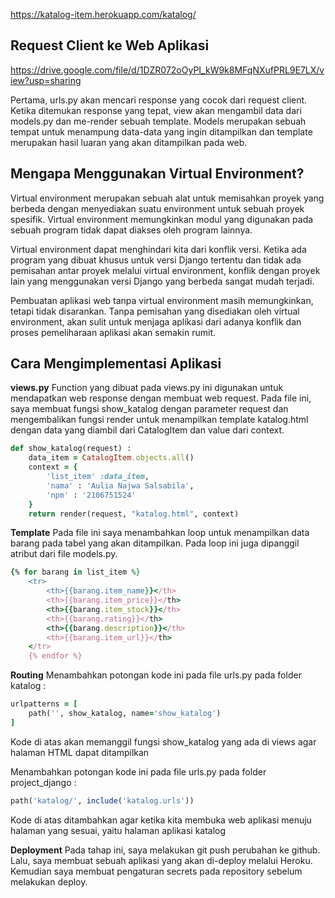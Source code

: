 https://katalog-item.herokuapp.com/katalog/

## Request Client ke Web Aplikasi
https://drive.google.com/file/d/1DZR072oOyPI_kW9k8MFqNXufPRL9E7LX/view?usp=sharing

Pertama, urls.py akan mencari response yang cocok dari request client. Ketika ditemukan response yang tepat, view akan mengambil data dari models.py dan me-render sebuah template. Models merupakan sebuah tempat untuk menampung data-data yang ingin ditampilkan dan template merupakan hasil luaran yang akan ditampilkan pada web. 

## Mengapa Menggunakan Virtual Environment?
Virtual environment merupakan sebuah alat untuk memisahkan proyek yang berbeda dengan menyediakan suatu environment untuk sebuah proyek spesifik. Virtual environment memungkinkan modul yang digunakan pada sebuah program tidak dapat diakses oleh program lainnya. 

Virtual environment dapat menghindari kita dari konflik versi. Ketika ada program yang dibuat khusus untuk versi Django tertentu dan tidak ada pemisahan antar proyek melalui virtual environment, konflik dengan proyek lain yang menggunakan versi Django yang berbeda sangat mudah terjadi.

Pembuatan aplikasi web tanpa virtual environment masih memungkinkan, tetapi tidak disarankan. Tanpa pemisahan yang disediakan oleh virtual environment, akan sulit untuk menjaga aplikasi dari adanya konflik dan proses pemeliharaan aplikasi akan semakin rumit.

## Cara Mengimplementasi Aplikasi
**views.py**
Function yang dibuat pada views.py ini digunakan untuk mendapatkan web response dengan membuat web request. Pada file ini, saya membuat fungsi show_katalog dengan parameter request dan mengembalikan fungsi render untuk menampilkan template katalog.html dengan data yang diambil dari CatalogItem dan value dari context.

```ruby
def show_katalog(request) :
    data_item = CatalogItem.objects.all()
    context = {
        'list_item' :data_item,
        'nama' : 'Aulia Najwa Salsabila',
        'npm' : '2106751524'
    }
    return render(request, "katalog.html", context)
```
**Template**
Pada file ini saya menambahkan loop untuk menampilkan data barang pada tabel yang akan ditampilkan. Pada loop ini juga dipanggil atribut dari file models.py.
```ruby
{% for barang in list_item %}
    <tr>
        <th>{{barang.item_name}}</th>
        <th>{{barang.item_price}}</th>
        <th>{{barang.item_stock}}</th>
        <th>{{barang.rating}}</th>
        <th>{{barang.description}}</th>
        <th>{{barang.item_url}}</th>
    </tr>
    {% endfor %}
```
**Routing**
Menambahkan potongan kode ini pada file urls.py pada folder katalog :
```ruby
urlpatterns = [
    path('', show_katalog, name='show_katalog')
]
```
Kode di atas akan memanggil fungsi show_katalog yang ada di views agar halaman HTML dapat ditampilkan

Menambahkan potongan kode ini pada file urls.py pada folder project_django :
```ruby
path('katalog/', include('katalog.urls'))
```
Kode di atas ditambahkan agar ketika kita membuka web aplikasi menuju halaman yang sesuai, yaitu halaman aplikasi katalog

**Deployment**
Pada tahap ini, saya melakukan git push perubahan ke github. Lalu, saya membuat sebuah aplikasi yang akan di-deploy melalui Heroku. Kemudian saya membuat pengaturan secrets pada repository sebelum melakukan deploy.